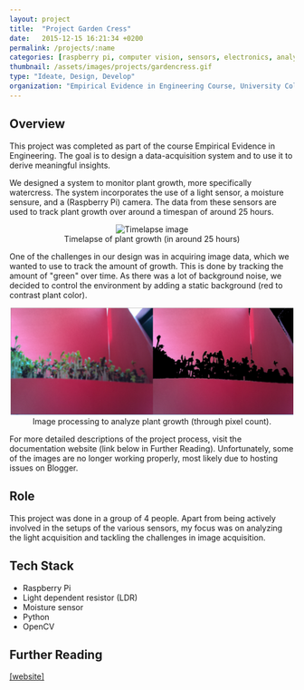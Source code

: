 ```yaml
---
layout: project
title:  "Project Garden Cress"
date:   2015-12-15 16:21:34 +0200
permalink: /projects/:name
categories: [raspberry pi, computer vision, sensors, electronics, analytics]
thumbnail: /assets/images/projects/gardencress.gif
type: "Ideate, Design, Develop"
organization: "Empirical Evidence in Engineering Course, University College Twente"
---
```


## Overview

This project was completed as part of the course Empirical Evidence in Engineering. The goal is to design a data-acquisition system and to use it to derive meaningful insights. 

We designed a system to monitor plant growth, more specifically watercress. The system incorporates the use of a light sensor, a moisture sensure, and a (Raspberry Pi) camera. The data from these sensors are used to track plant growth over around a timespan of around 25 hours.

<!-- <br/> -->
<p align="center">
<img src="/assets/images/projects/gardencress.gif" alt="Timelapse image" title="Timelapse of Plant Growth" width="500px" />
<br/>
Timelapse of plant growth (in around 25 hours)
</p>
<!-- <br/> -->

One of the challenges in our design was in acquiring image data, which we wanted to use to track the amount of growth. This is done by tracking the amount of "green" over time. As there was a lot of background noise, we decided to control the environment by adding a static background (red to contrast plant color).

<!-- <br/> -->
<p align="center">
<img src="/assets/images/projects/gardencress-cv.png" alt="Image processing images" title="Image processing for plant growth." width="500px" />
<br/>
Image processing to analyze plant growth (through pixel count).
</p>

<!-- <br/> -->

For more detailed descriptions of the project process, visit the documentation website (link below in Further Reading). Unfortunately, some of the images are no longer working properly, most likely due to hosting issues on Blogger.

<!-- <br/> -->

## Role
This project was done in a group of 4 people. Apart from being actively involved in the setups of the various sensors, my focus was on analyzing the light acquisition and tackling the challenges in image acquisition.

<!-- <br/> -->

## Tech Stack
 - Raspberry Pi
 - Light dependent resistor (LDR)
 - Moisture sensor
 - Python
 - OpenCV


## Further Reading

<a href="http://projectgardencress.blogspot.com/p/project-garden-cress.html" target="_blank">[website]</a>
